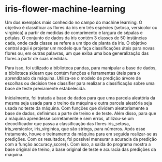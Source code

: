 # iris-flower-machine-learning
Um dos exemplos mais conhecido no campo do machine learning. O objetivo é classificar as flores da íris em três espécies (setosa, versicolor ou virginica) a partir de medidas de comprimento e largura de sépalas e pétalas. O conjunto de dados da íris contém 3 classes de 50 instâncias cada, onde cada classe se refere a um tipo de planta da íris. O objetivo central aqui é projetar um modelo que faça classificações úteis para novas flores ou, em outras palavras, um que exiba uma boa generalização das flores a partir de suas medidas.

  Para isso, foi utilizado a biblioteca pandas, para manipular a base de dados, a biblioteca sklearn que contém funções e ferramentas úteis para o aprendizado da máquina. Utiliza-se o modelo de predição árvore de escolhas ou decision tree classifier para realizar a classificação sobre uma base de teste previamente estabelecida.

Inicialmente, foi tratada a base de dados para que uma parcela aleatória da mesma seja usada para o treino da máquina e outra parcela aleatória seja usada no teste da máquina. Com  funções que dividem aleatoriamente a base de dados, definimos a parte de treino e de teste. Além disso, para que a máquina aprendesse corretamente e sem erros, utilizou-se um decodificador que passa a classificação das flores iris_setosa, iris_versicolor, iris_virginica, que são strings, para números. 
  Após esse tratamento, houve o treinamento da máquina para em seguida realizar-se as predições. Com os resultados, foi possivel mensurar a acuracia da predição com a função accuracy_score(). Com isso, a saída do programa mostra a base original de treino, a base original de teste e acuracia das predições da máquina.
